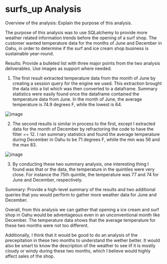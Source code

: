 # surfs_up Analysis
Overview of the analysis: Explain the purpose of this analysis.

The purpose of this analysis was to use SQLalchemy to provide more weather related information trends before the opening of a surf shop. The customer wanted temperature data for the months of June and December in Oahu, in order to determine if the surf and ice cream shop business is sustainable year-round.

Results: Provide a bulleted list with three major points from the two analysis deliverables. Use images as support where needed.

1. The first result extracted temperature data from the month of June by creating a session query for the engine we used. This extraction brought the data into a list which was then converted to a dataframe. Summary statistics were easily found once the dataframe contained the temperature data from June. In the month of June, the average temperature is 74.9 degrees F, while the lowest is 64. 

![image](https://user-images.githubusercontent.com/96396696/156978962-6b43b015-9166-4145-94c7-82c3ed060681.png)


2. The second results is similar in process to the first, except I extracted data for the month of December by refractoring the code to have the filter == 12. I ran summary statistics and found the average temperature during December in Oahu to be 71 degrees F, whiile the min was 56 and the max 83.

![image](https://user-images.githubusercontent.com/96396696/156978984-248da3fa-e95a-4f1e-8e97-f61e522f1764.png)

3. By conducting these two summary analysis, one interesting thing I found was that or the data, the temperature in the quintiles were very close. For instance the 75th quintile, the temperature was 77 and 74 for June and December, respectively. 

Summary: Provide a high-level summary of the results and two additional queries that you would perform to gather more weather data for June and December.

Overall, from this analysis we can gather that opening a ice cream and surf shop in Oahu would be adventageous even in an unconventional month like December. The temperature data shows that the average temperature for these two months were not too different.

Additionally, I think that it would be good to do an analysis of the precepitation in these two months to understand the wether better. It would also be smart to know the description of the weather to see iif it is mostly cloudy or windy during these two months, which I believe would highly affect sales of the shop.
